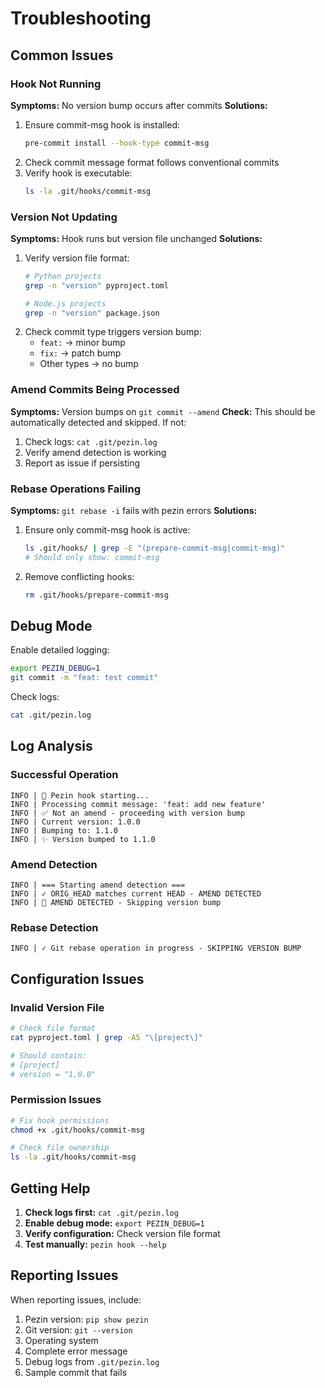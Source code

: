 # Troubleshooting

## Common Issues

### Hook Not Running

**Symptoms:** No version bump occurs after commits
**Solutions:**
1. Ensure commit-msg hook is installed:
   ```bash
   pre-commit install --hook-type commit-msg
   ```
2. Check commit message format follows conventional commits
3. Verify hook is executable:
   ```bash
   ls -la .git/hooks/commit-msg
   ```

### Version Not Updating

**Symptoms:** Hook runs but version file unchanged
**Solutions:**
1. Verify version file format:
   ```bash
   # Python projects
   grep -n "version" pyproject.toml

   # Node.js projects
   grep -n "version" package.json
   ```
2. Check commit type triggers version bump:
   - `feat:` → minor bump
   - `fix:` → patch bump
   - Other types → no bump

### Amend Commits Being Processed

**Symptoms:** Version bumps on `git commit --amend`
**Check:** This should be automatically detected and skipped. If not:
1. Check logs: `cat .git/pezin.log`
2. Verify amend detection is working
3. Report as issue if persisting

### Rebase Operations Failing

**Symptoms:** `git rebase -i` fails with pezin errors
**Solutions:**
1. Ensure only commit-msg hook is active:
   ```bash
   ls .git/hooks/ | grep -E "(prepare-commit-msg|commit-msg)"
   # Should only show: commit-msg
   ```
2. Remove conflicting hooks:
   ```bash
   rm .git/hooks/prepare-commit-msg
   ```

## Debug Mode

Enable detailed logging:

```bash
export PEZIN_DEBUG=1
git commit -m "feat: test commit"
```

Check logs:
```bash
cat .git/pezin.log
```

## Log Analysis

### Successful Operation
```
INFO | 🚀 Pezin hook starting...
INFO | Processing commit message: 'feat: add new feature'
INFO | ✅ Not an amend - proceeding with version bump
INFO | Current version: 1.0.0
INFO | Bumping to: 1.1.0
INFO | ✨ Version bumped to 1.1.0
```

### Amend Detection
```
INFO | === Starting amend detection ===
INFO | ✓ ORIG_HEAD matches current HEAD - AMEND DETECTED
INFO | 🛑 AMEND DETECTED - Skipping version bump
```

### Rebase Detection
```
INFO | ✓ Git rebase operation in progress - SKIPPING VERSION BUMP
```

## Configuration Issues

### Invalid Version File
```bash
# Check file format
cat pyproject.toml | grep -A5 "\[project\]"

# Should contain:
# [project]
# version = "1.0.0"
```

### Permission Issues
```bash
# Fix hook permissions
chmod +x .git/hooks/commit-msg

# Check file ownership
ls -la .git/hooks/commit-msg
```

## Getting Help

1. **Check logs first:** `cat .git/pezin.log`
2. **Enable debug mode:** `export PEZIN_DEBUG=1`
3. **Verify configuration:** Check version file format
4. **Test manually:** `pezin hook --help`

## Reporting Issues

When reporting issues, include:
1. Pezin version: `pip show pezin`
2. Git version: `git --version`
3. Operating system
4. Complete error message
5. Debug logs from `.git/pezin.log`
6. Sample commit that fails
